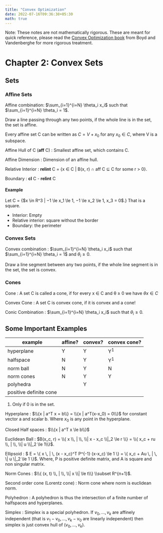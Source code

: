 ```yaml
---
title: "Convex Optimization"
date: 2022-07-16T09:36:38+05:30
math: true
---
```


Note:
These notes are not mathematically rigorous. These are meant for quick reference, please read the [Convex Optimization book](https://web.stanford.edu/~boyd/cvxbook/) from Boyd and Vandenberghe for more rigorous treatment.


# Chapter 2: Convex Sets

## Sets

### Affine Sets
Affine combination: $\sum_{i=1}^{i=N} \theta_i x_i$ such that $\sum_{i=1}^{i=N} \theta_i = 1$.

Draw a line passing through any two points, if the whole line is in the set, the set is affine.

Every affine set C can be written as $C = V + x_0$ for any $x_0 \in C$, where V is a subspace.

Affine Hull of C (**aff** C)
: Smallest affine set, which contains C.

Affine Dimension
: Dimension of an affine hull.

Relative Interior
: **relint** C = {x ∈ C | B(x, r) ∩ aff C ⊆ C for some r > 0}.

Boundary
: **cl** C - **relint** C

#### Example
Let C = {$x \in R^3 | −1 \le x_1 \le 1, −1 \le x_2 \le 1, x_3 = 0\$.} That is a square.

- Interior: Empty
- Relative interior: square without the border
- Boundary: the perimeter

### Convex Sets
Convex combination
: $\sum_{i=1}^{i=N} \theta_i x_i$ such that $\sum_{i=1}^{i=N} \theta_i = 1$ and $\theta_i \ge 0$.

Draw a line segment between any two points, if the whole line segment is in the set, the set is convex.

### Cones

Cone
: A set C is called a cone, if for every x ∈ C and θ ≥ 0 we have $\theta x \in C$

Convex Cone
: A set C is convex cone, if it is convex and a cone!

Conic Combination
:  $\sum_{i=1}^{i=N} \theta_i x_i$ such that $\theta_i \ge 0$.

## Some Important Examples

| example                | affine? | convex? | convex cone?  |
| ---------------------- | ------- | ------- | ------------- |
| hyperplane             | Y       | Y       | Y<sup>1</sup> |
| halfspace              | N       | Y       | Y<sup>1</sup> |
| norm ball              | N       | Y       | N             |
| norm cones             | N       | Y       | Y             |
| polyhedra              |         | Y       |               |
| positive definite cone |         |         |               |

1. Only if 0 is in the set.

Hyperplane
: $\\{x | a^T x = b\\} = \\{x | a^T(x-x_0) = 0\\}$ for constant vector a and scalar b. Where $x_0$ is any point in the hyperplane.

Closed Half spaces
: $\\{x | a^T x \le b\\}$

Euclidean Ball
: $B(x_c, r) = \\{ x \\, | \\, \\| x - x_c \\|_2 \le r \\} = \\{  x_c + ru \\, | \\, \\| u \\|_2 \le 1\\}$.

Ellipsoid
: $ E = \\{ x \\, | \\, (x - x_c)^T P^{-1} (x-x_c) \le 1 \\} = \\{ x_c + Au \\, | \\, \\| u \\|_2 \le 1 \\}$. Where, P is positive definite matrix, and A is square and non singular matrix.

Norm Cones
: $\\{ (x, t) \\, | \\, \\| x \\| \le t\\} \\subset R^{n+1}$.

Second order cone (Lorentz cone)
: Norm cone where norm is euclidean norm.

Polyhedron
: A polyhedron is thus the intersection of a finite number of halfspaces and hyperplanes.

Simplex
: Simplex is a special polyhedron. If $v_0, \dots, v_k$ are affinely independent (that is $v_1-v_0, \dots , v_k-v_0$ are linearly independent) then simplex is just convex hull of $(v_0, \dots, v_k)$.